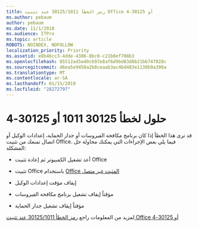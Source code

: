```yaml
---
title: رمز الخطأ 30125/1011 عند تثبيت Office أو 30125-4
ms.author: pebaum
author: pebaum
ms.date: 11/1/2018
ms.audience: ITPro
ms.topic: article
ROBOTS: NOINDEX, NOFOLLOW
localization_priority: Priority
ms.assetid: e8b46cc3-4dde-4386-8bc0-c21b0ef708b3
ms.openlocfilehash: 85512ad5e40cb97e8af6d9bd83d8b21bb747028c
ms.sourcegitcommit: d6ea5e9458a2b8ceaab3ac4bd483e1130b9a398a
ms.translationtype: MT
ms.contentlocale: ar-SA
ms.lasthandoff: 01/15/2019
ms.locfileid: "28272797"
---
```

# <a name="solutions-for-error-30125-4-or-30125-1011"></a>حلول لخطأ 30125 1011 أو 30125-4

قد ترى هذا الخطأ إذا كان برنامج مكافحة الفيروسات أو جدار الحماية، إعدادات الوكيل أو اتصال تمنعك من تثبيت Office. فيما يلي بعض الإجراءات التي يمكنك محاولة حل المشكلة:
  
- أعد تشغيل الكمبيوتر ثم إعادة تثبيت Office
    
- تثبيت Office باستخدام [Office المثبت غير متصل](https://support.office.com/article/f0a85fe7-118f-41cb-a791-d59cef96ad1c.aspx)
    
- إيقاف مؤقت إعدادات الوكيل
    
- مؤقتاً إيقاف تشغيل برنامج مكافحة الفيروسات
    
- مؤقتاً إيقاف تشغيل جدار الحماية
    
لمزيد من المعلومات راجع [رمز الخطأ 30125/1011 عند تثبيت Office أو 30125-4](https://support.office.com/article/7bfabec6-76be-4cde-880e-819a9c569612.aspx)
  

